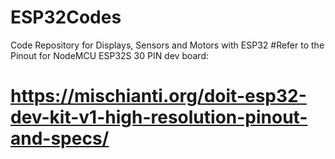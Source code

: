 # ESP32Codes
Code Repository for Displays, Sensors and Motors with ESP32
#Refer to the Pinout for NodeMCU ESP32S 30 PIN dev board:
# https://mischianti.org/doit-esp32-dev-kit-v1-high-resolution-pinout-and-specs/
